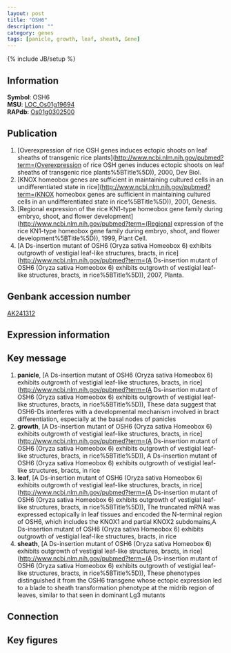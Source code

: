 ```yaml
---
layout: post
title: "OSH6"
description: ""
category: genes
tags: [panicle, growth, leaf, sheath, Gene]
---
```

{% include JB/setup %}

## Information
__Symbol__: OSH6  
__MSU__: [LOC_Os01g19694](http://rice.plantbiology.msu.edu/cgi-bin/ORF_infopage.cgi?orf=LOC_Os01g19694)  
__RAPdb__: [Os01g0302500](http://rapdb.dna.affrc.go.jp/viewer/gbrowse_details/irgsp1?name=Os01g0302500)  

## Publication
1. [Overexpression of rice OSH genes induces ectopic shoots on leaf sheaths of transgenic rice plants](http://www.ncbi.nlm.nih.gov/pubmed?term=(Overexpression of rice OSH genes induces ectopic shoots on leaf sheaths of transgenic rice plants%5BTitle%5D)), 2000, Dev Biol.
2. [KNOX homeobox genes are sufficient in maintaining cultured cells in an undifferentiated state in rice](http://www.ncbi.nlm.nih.gov/pubmed?term=(KNOX homeobox genes are sufficient in maintaining cultured cells in an undifferentiated state in rice%5BTitle%5D)), 2001, Genesis.
3. [Regional expression of the rice KN1-type homeobox gene family during embryo, shoot, and flower development](http://www.ncbi.nlm.nih.gov/pubmed?term=(Regional expression of the rice KN1-type homeobox gene family during embryo, shoot, and flower development%5BTitle%5D)), 1999, Plant Cell.
4. [A Ds-insertion mutant of OSH6 (Oryza sativa Homeobox 6) exhibits outgrowth of vestigial leaf-like structures, bracts, in rice](http://www.ncbi.nlm.nih.gov/pubmed?term=(A Ds-insertion mutant of OSH6 (Oryza sativa Homeobox 6) exhibits outgrowth of vestigial leaf-like structures, bracts, in rice%5BTitle%5D)), 2007, Planta.

## Genbank accession number
[AK241312](http://www.ncbi.nlm.nih.gov/nuccore/AK241312)

## Expression information

## Key message
1. __panicle__, [A Ds-insertion mutant of OSH6 (Oryza sativa Homeobox 6) exhibits outgrowth of vestigial leaf-like structures, bracts, in rice](http://www.ncbi.nlm.nih.gov/pubmed?term=(A Ds-insertion mutant of OSH6 (Oryza sativa Homeobox 6) exhibits outgrowth of vestigial leaf-like structures, bracts, in rice%5BTitle%5D)),  These data suggest that OSH6-Ds interferes with a developmental mechanism involved in bract differentiation, especially at the basal nodes of panicles
2. __growth__, [A Ds-insertion mutant of OSH6 (Oryza sativa Homeobox 6) exhibits outgrowth of vestigial leaf-like structures, bracts, in rice](http://www.ncbi.nlm.nih.gov/pubmed?term=(A Ds-insertion mutant of OSH6 (Oryza sativa Homeobox 6) exhibits outgrowth of vestigial leaf-like structures, bracts, in rice%5BTitle%5D)), A Ds-insertion mutant of OSH6 (Oryza sativa Homeobox 6) exhibits outgrowth of vestigial leaf-like structures, bracts, in rice
3. __leaf__, [A Ds-insertion mutant of OSH6 (Oryza sativa Homeobox 6) exhibits outgrowth of vestigial leaf-like structures, bracts, in rice](http://www.ncbi.nlm.nih.gov/pubmed?term=(A Ds-insertion mutant of OSH6 (Oryza sativa Homeobox 6) exhibits outgrowth of vestigial leaf-like structures, bracts, in rice%5BTitle%5D)),  The truncated mRNA was expressed ectopically in leaf tissues and encoded the N-terminal region of OSH6, which includes the KNOX1 and partial KNOX2 subdomains,A Ds-insertion mutant of OSH6 (Oryza sativa Homeobox 6) exhibits outgrowth of vestigial leaf-like structures, bracts, in rice
4. __sheath__, [A Ds-insertion mutant of OSH6 (Oryza sativa Homeobox 6) exhibits outgrowth of vestigial leaf-like structures, bracts, in rice](http://www.ncbi.nlm.nih.gov/pubmed?term=(A Ds-insertion mutant of OSH6 (Oryza sativa Homeobox 6) exhibits outgrowth of vestigial leaf-like structures, bracts, in rice%5BTitle%5D)),  These phenotypes distinguished it from the OSH6 transgene whose ectopic expression led to a blade to sheath transformation phenotype at the midrib region of leaves, similar to that seen in dominant Lg3 mutants

## Connection

## Key figures


